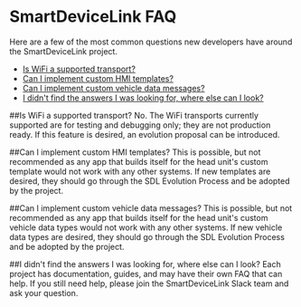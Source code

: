 # SmartDeviceLink FAQ
Here are a few of the most common questions new developers have around the SmartDeviceLink project. 

- [Is WiFi a supported transport?](#is-wifi-a-supported-transport?)
- [Can I implement custom HMI templates?](#can-i-implement-custom-hmi-templates?)
- [Can I implement custom vehicle data messages?](#can-i-implement-custom-vehicle-data-messages?)
- [I didn't find the answers I was looking for, where else can I look?](#i-didn't-find-the-answers-i-was-looking-for,-where-else-can-i-look?)


##Is WiFi a supported transport?<a id="is-wifi-a-supported-transport?"></a>
No. The WiFi transports currently supported are for testing and debugging only; they are not production ready. If this feature is desired, an evolution proposal can be introduced. 

##Can I implement custom HMI templates?<a id="an-i-implement-custom-hmi-templates?"></a>
This is possible, but not recommended as any app that builds itself for the head unit's custom template would not work with any other systems.  If new templates are desired, they should go through the SDL Evolution Process and be adopted by the project.

##Can I implement custom vehicle data messages?<a id="can-i-implement-custom-vehicle-data-messages?"></a>
This is possible, but not recommended as any app that builds itself for the head unit's custom vehicle data types would not work with any other systems.  If new vehicle data types are desired, they should go through the SDL Evolution Process and be adopted by the project.

##I didn't find the answers I was looking for, where else can I look?<a id="i-didn't-find-the-answers-i-was-looking-for,-where-else-can-i-look?"></a>
Each project has documentation, guides, and may have their own FAQ that can help. If you still need help, please join the SmartDeviceLink Slack team and ask  your question.
